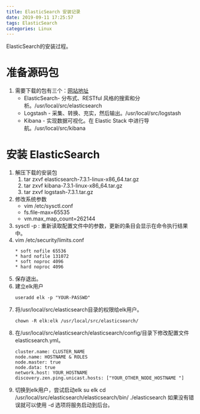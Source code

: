 ```yaml
---
title: ElasticSearch 安装记录
date: 2019-09-11 17:25:57
tags: ElasticSearch
categories: Linux
---
```


ElasticSearch的安装过程。

# 准备源码包
1. 需要下载的包有三个：[网站地址](https://www.elastic.co/cn/downloads/)
   - ElasticSearch- 分布式、RESTful 风格的搜索和分析。/usr/local/src/elasticsearch
   - Logstash - 采集、转换、充实，然后输出。/usr/local/src/logstash
   - Kibana - 实现数据可视化。在 Elastic Stack 中进行导航。/usr/local/src/kibana

# 安装 ElasticSearch
1. 解压下载的安装包
   1. tar zxvf elasticsearch-7.3.1-linux-x86_64.tar.gz
   2. tar zxvf kibana-7.3.1-linux-x86_64.tar.gz
   3. tar zxvf logstash-7.3.1.tar.gz
2. 修改系统参数
   - vim /etc/sysctl.conf
   - fs.file-max=65535
   - vm.max_map_count=262144
3. sysctl -p : 重新读取配置文件中的参数，更新的条目会显示在命令执行结果中。
4. vim /etc/security/limits.conf
	```
	* soft nofile 65536
	* hard nofile 131072
	* soft noproc 4096
	* hard noproc 4096	
	```
5. 保存退出。
6. 建立elk用户
	```
	useradd elk -p "YOUR-PASSWD"
	```
1. 将/usr/local/src/elasticsearch目录的权限给elk用户。
	```
	chown -R elk:elk /usr/local/src/elasticsearch/
	```
1. 在/usr/local/src/elasticsearch/elasticsearch/config/目录下修改配置文件elasticsearch.yml。
	```
	cluster.name: CLUSTER_NAME
	node.name: HOSTNAME & ROLES
	node.master: true
	node.data: true
	network.host: YOUR_HOSTNAME
	discovery.zen.ping.unicast.hosts: ["YOUR_OTHER_NODE_HOSTNAME "]
	
	```
2. 切换到elk用户，尝试启动elk
	su elk 
	cd /usr/local/src/elasticsearch/elasticsearch/bin/
	./elasticsearch 
	如果没有错误就可以使用 -d 选项将服务启动到后台。
